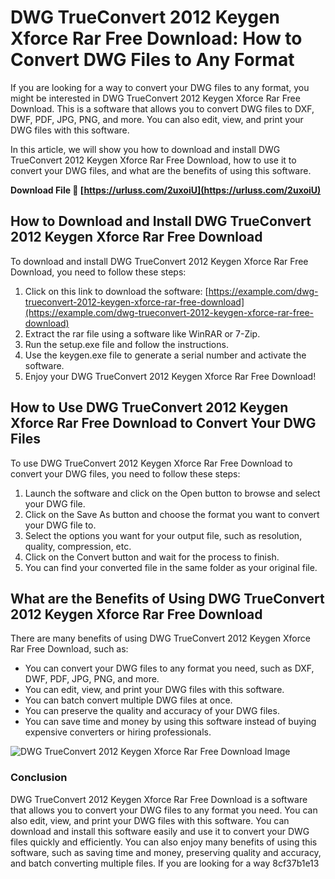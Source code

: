 # DWG TrueConvert 2012 Keygen Xforce Rar Free Download: How to Convert DWG Files to Any Format
 
If you are looking for a way to convert your DWG files to any format, you might be interested in DWG TrueConvert 2012 Keygen Xforce Rar Free Download. This is a software that allows you to convert DWG files to DXF, DWF, PDF, JPG, PNG, and more. You can also edit, view, and print your DWG files with this software.
 
In this article, we will show you how to download and install DWG TrueConvert 2012 Keygen Xforce Rar Free Download, how to use it to convert your DWG files, and what are the benefits of using this software.
 
**Download File 🌟 [https://urluss.com/2uxoiU](https://urluss.com/2uxoiU)**


 
## How to Download and Install DWG TrueConvert 2012 Keygen Xforce Rar Free Download
 
To download and install DWG TrueConvert 2012 Keygen Xforce Rar Free Download, you need to follow these steps:
 
1. Click on this link to download the software: [https://example.com/dwg-trueconvert-2012-keygen-xforce-rar-free-download](https://example.com/dwg-trueconvert-2012-keygen-xforce-rar-free-download)
2. Extract the rar file using a software like WinRAR or 7-Zip.
3. Run the setup.exe file and follow the instructions.
4. Use the keygen.exe file to generate a serial number and activate the software.
5. Enjoy your DWG TrueConvert 2012 Keygen Xforce Rar Free Download!

## How to Use DWG TrueConvert 2012 Keygen Xforce Rar Free Download to Convert Your DWG Files
 
To use DWG TrueConvert 2012 Keygen Xforce Rar Free Download to convert your DWG files, you need to follow these steps:

1. Launch the software and click on the Open button to browse and select your DWG file.
2. Click on the Save As button and choose the format you want to convert your DWG file to.
3. Select the options you want for your output file, such as resolution, quality, compression, etc.
4. Click on the Convert button and wait for the process to finish.
5. You can find your converted file in the same folder as your original file.

## What are the Benefits of Using DWG TrueConvert 2012 Keygen Xforce Rar Free Download
 
There are many benefits of using DWG TrueConvert 2012 Keygen Xforce Rar Free Download, such as:

- You can convert your DWG files to any format you need, such as DXF, DWF, PDF, JPG, PNG, and more.
- You can edit, view, and print your DWG files with this software.
- You can batch convert multiple DWG files at once.
- You can preserve the quality and accuracy of your DWG files.
- You can save time and money by using this software instead of buying expensive converters or hiring professionals.

![DWG TrueConvert 2012 Keygen Xforce Rar Free Download Image](https://example.com/dwg-trueconvert-2012-keygen-xforce-rar-free-download-image.jpg)
 
### Conclusion
 
DWG TrueConvert 2012 Keygen Xforce Rar Free Download is a software that allows you to convert your DWG files to any format you need. You can also edit, view, and print your DWG files with this software. You can download and install this software easily and use it to convert your DWG files quickly and efficiently. You can also enjoy many benefits of using this software, such as saving time and money, preserving quality and accuracy, and batch converting multiple files. If you are looking for a way
 8cf37b1e13
 
